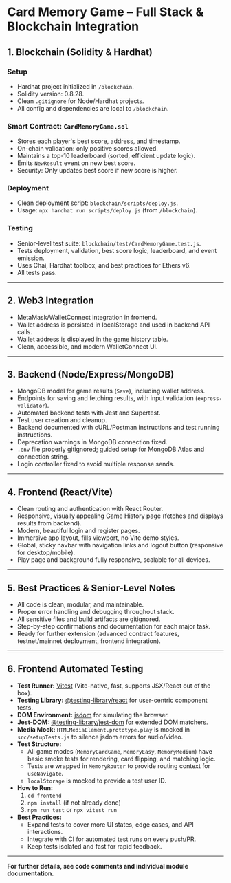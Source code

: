 # Card Memory Game – Full Stack & Blockchain Integration

## 1. Blockchain (Solidity & Hardhat)

### Setup
- Hardhat project initialized in `/blockchain`.
- Solidity version: 0.8.28.
- Clean `.gitignore` for Node/Hardhat projects.
- All config and dependencies are local to `/blockchain`.

### Smart Contract: `CardMemoryGame.sol`
- Stores each player's best score, address, and timestamp.
- On-chain validation: only positive scores allowed.
- Maintains a top-10 leaderboard (sorted, efficient update logic).
- Emits `NewResult` event on new best score.
- Security: Only updates best score if new score is higher.

### Deployment
- Clean deployment script: `blockchain/scripts/deploy.js`.
- Usage: `npx hardhat run scripts/deploy.js` (from `/blockchain`).

### Testing
- Senior-level test suite: `blockchain/test/CardMemoryGame.test.js`.
- Tests deployment, validation, best score logic, leaderboard, and event emission.
- Uses Chai, Hardhat toolbox, and best practices for Ethers v6.
- All tests pass.

---

## 2. Web3 Integration
- MetaMask/WalletConnect integration in frontend.
- Wallet address is persisted in localStorage and used in backend API calls.
- Wallet address is displayed in the game history table.
- Clean, accessible, and modern WalletConnect UI.

---

## 3. Backend (Node/Express/MongoDB)
- MongoDB model for game results (`Save`), including wallet address.
- Endpoints for saving and fetching results, with input validation (`express-validator`).
- Automated backend tests with Jest and Supertest.
- Test user creation and cleanup.
- Backend documented with cURL/Postman instructions and test running instructions.
- Deprecation warnings in MongoDB connection fixed.
- `.env` file properly gitignored; guided setup for MongoDB Atlas and connection string.
- Login controller fixed to avoid multiple response sends.

---

## 4. Frontend (React/Vite)
- Clean routing and authentication with React Router.
- Responsive, visually appealing Game History page (fetches and displays results from backend).
- Modern, beautiful login and register pages.
- Immersive app layout, fills viewport, no Vite demo styles.
- Global, sticky navbar with navigation links and logout button (responsive for desktop/mobile).
- Play page and background fully responsive, scalable for all devices.

---

## 5. Best Practices & Senior-Level Notes
- All code is clean, modular, and maintainable.
- Proper error handling and debugging throughout stack.
- All sensitive files and build artifacts are gitignored.
- Step-by-step confirmations and documentation for each major task.
- Ready for further extension (advanced contract features, testnet/mainnet deployment, frontend integration).

---

## 6. Frontend Automated Testing
- **Test Runner:** [Vitest](https://vitest.dev/) (Vite-native, fast, supports JSX/React out of the box).
- **Testing Library:** [@testing-library/react](https://testing-library.com/docs/react-testing-library/intro/) for user-centric component tests.
- **DOM Environment:** [jsdom](https://github.com/jsdom/jsdom) for simulating the browser.
- **Jest-DOM:** [@testing-library/jest-dom](https://github.com/testing-library/jest-dom) for extended DOM matchers.
- **Media Mock:** `HTMLMediaElement.prototype.play` is mocked in `src/setupTests.js` to silence jsdom errors for audio/video.
- **Test Structure:**
  - All game modes (`MemoryCardGame`, `MemoryEasy`, `MemoryMedium`) have basic smoke tests for rendering, card flipping, and matching logic.
  - Tests are wrapped in `MemoryRouter` to provide routing context for `useNavigate`.
  - `localStorage` is mocked to provide a test user ID.
- **How to Run:**
  1. `cd frontend`
  2. `npm install` (if not already done)
  3. `npm run test` or `npx vitest run`
- **Best Practices:**
  - Expand tests to cover more UI states, edge cases, and API interactions.
  - Integrate with CI for automated test runs on every push/PR.
  - Keep tests isolated and fast for rapid feedback.

---

**For further details, see code comments and individual module documentation.** 